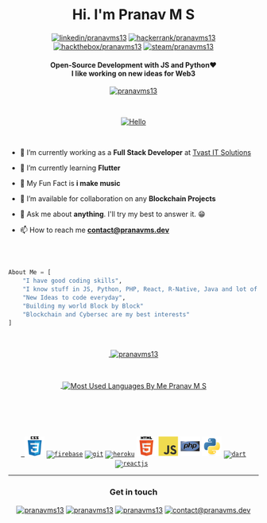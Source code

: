 <h1 align="center">Hi. I'm Pranav M S</h1>

<p align="center">
<a href="https://linkedin.com/in/pranavms13" target="blank"><img align="center" src="https://cdn.jsdelivr.net/npm/simple-icons@6/icons/linkedin.svg" alt="linkedin/pranavms13" height="30" width="40" /></a>
<a href="https://hackerrank.com/pranavms13" target="blank"><img align="center" src="https://cdn.jsdelivr.net/npm/simple-icons@6/icons/hackerrank.svg" alt="hackerrank/pranavms13" height="30" width="40" /></a>
<a href="https://app.hackthebox.com/profile/269741" target="blank"><img align="center" src="https://cdn.jsdelivr.net/npm/simple-icons@6/icons/hackthebox.svg" alt="hackthebox/pranavms13" height="30" width="40" /></a>
<a href="https://steamcommunity.com/id/pranavms13/" target="blank"><img align="center" src="https://cdn.jsdelivr.net/npm/simple-icons@6/icons/steam.svg" alt="steam/pranavms13" height="30" width="40" /></a>
</p>

<h4 align="center">Open-Source Development with JS and Python❤️ <br> I like working on new ideas for Web3</h4>

<p align="center"> <a href="https://github.com/pranavms13/"><img width="170px" height="24" src="https://profile-counter.glitch.me/pranavms13/count.svg" alt="pranavms13" /></a> </p><br>

<p align="center"><a href="https://pranavms.dev/"><img src="https://sdk.bitmoji.com/render/panel/20054902-540794643_12-s5-v1.png?transparent=1&palette=1&scale=2" alt="Hello" width="225" height="225"/></a></p><br>



- 🔭 I’m currently working as a **Full Stack Developer** at [Tvast IT Solutions](https://github.com/tvast-it-solutions)

- 🌱 I’m currently learning **Flutter**

- 👯 My Fun Fact is **i make music**

- 🤝 I’m available for collaboration on any **Blockchain Projects**

- 💬 Ask me about **anything**. I'll try my best to answer it. 😁

- 📫 How to reach me **contact@pranavms.dev**

<br><br>

```py
About Me = [
    "I have good coding skills",
    "I know stuff in JS, Python, PHP, React, R-Native, Java and lot of Web3 Technology",
    "New Ideas to code everyday",
    "Building my world Block by Block"
    "Blockchain and Cybersec are my best interests"
]
```
<br><a href="https://pranavms.dev"><p align="center">&nbsp;<img align="center" href="https://github.com/pranavms13" src="https://github-readme-stats.vercel.app/api?username=pranavms13&theme=algolia&show_icons=true&count_private=true&border_radius=10" alt="pranavms13"/></p></a>


<br><a href="https://pranavms.dev/"><p align="center">&nbsp;<img align="center" src="https://github-readme-stats.vercel.app/api/top-langs/?username=pranavms13&theme=algolia&langs_count=10&hide_border=true&show_icons=true&count_private=true&border_radius=10" alt="Most Used Languages By Me Pranav M S"/></p></a><br> 


<br><br>

<p align="center"> 
<code><a href="https://www.w3schools.com/css/" target="_blank"> <img src="https://raw.githubusercontent.com/devicons/devicon/master/icons/css3/css3-original-wordmark.svg" alt="css3" width="40" height="40"/></a></code>
<code><a href="https://firebase.google.com/" target="_blank"><img src="https://www.vectorlogo.zone/logos/firebase/firebase-icon.svg" alt="firebase" width="40" height="40"/></a></code>
<code><a href="https://git-scm.com/" target="_blank"><img src="https://www.vectorlogo.zone/logos/git-scm/git-scm-icon.svg" alt="git" width="40" height="40"/></a></code>
<code><a href="https://heroku.com" target="_blank"><img src="https://www.vectorlogo.zone/logos/heroku/heroku-icon.svg" alt="heroku" width="40" height="40"/></a></code>
<code><a href="https://www.w3.org/html/" target="_blank"><img src="https://raw.githubusercontent.com/devicons/devicon/master/icons/html5/html5-original-wordmark.svg" alt="html5" width="40" height="40"/></a></code>
<code><a href="https://developer.mozilla.org/en-US/docs/Web/JavaScript" target="_blank"><img src="https://raw.githubusercontent.com/devicons/devicon/master/icons/javascript/javascript-original.svg" alt="javascript" width="40" height="40"/></a></code>
<code><a href="https://www.php.net" target="_blank"><img src="https://raw.githubusercontent.com/devicons/devicon/master/icons/php/php-original.svg" alt="php" width="40" height="40"/></a></code>
<code><a href="https://www.python.org" target="_blank"><img src="https://raw.githubusercontent.com/devicons/devicon/master/icons/python/python-original.svg" alt="python" width="40" height="40"/></a></code>
<code><a href="https://dart.dev/" target="_blank"><img src="https://seeklogo.com/images/D/dart-logo-FDA1939EC4-seeklogo.com.png" alt="dart" width="40" height="40"/></a></code>
<code><a href="https://reactjs.org/" target="_blank"><img src="https://upload.wikimedia.org/wikipedia/commons/thumb/a/a7/React-icon.svg/2300px-React-icon.svg.png" alt="reactjs" width="40" height="35"/></a></code>
&nbsp;</p>

<hr/>
<h3 align="center">Get in touch</h3>
<p align="center">
<a href="https://discordapp.com/users/417251029168685057" target="blank"><img align="center" src="https://cdn.jsdelivr.net/npm/simple-icons@3.0.1/icons/discord.svg" alt="pranavms13" height="30" width="40" /></a>
<a href="https://instagram.com/pranavms13" target="blank"><img align="center" src="https://cdn.jsdelivr.net/npm/simple-icons@3.0.1/icons/instagram.svg" alt="pranavms13" height="30" width="40" /></a>
<a href="https://telegram.me/pranavms13" target="blank"><img align="center" src="https://cdn.jsdelivr.net/npm/simple-icons@3.0.1/icons/telegram.svg" alt="pranavms13" height="30" width="40" /></a>
<a href="mailto:contact@pranavms.dev" target="blank"><img align="center" src="https://cdn.jsdelivr.net/npm/simple-icons@3.0.1/icons/gmail.svg" alt="contact@pranavms.dev" height="30" width="40" /></a>
</p>
